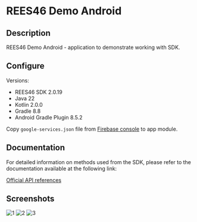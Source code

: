 # REES46 Demo Android

## Description

REES46 Demo Android - application to demonstrate working with SDK.

## Configure

Versions:
- REES46 SDK 2.0.19
- Java 22
- Kotlin 2.0.0
- Gradle 8.8
- Android Gradle Plugin 8.5.2

Copy `google-services.json` file from [Firebase console](https://console.firebase.google.com/u/0/) to app module.

## Documentation

For detailed information on methods used from the SDK, please refer to the documentation available at the following link:

[Official API references](https://reference.api.rees46.com/#introduction)

## Screenshots

![1](https://github.com/user-attachments/assets/be52ebcf-8a80-4170-a725-c64ca28b1957) 
![2](https://github.com/user-attachments/assets/b7994bb1-5aa0-4178-a257-bab0f740145b) 
![3](https://github.com/user-attachments/assets/361a3cd7-e6bd-4983-809d-dea0cfb77152)

